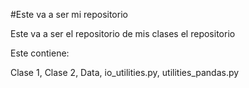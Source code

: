 #Este va a ser mi repositorio



Este va a ser el repositorio de mis clases el repositorio

Este contiene:

Clase 1, Clase 2, Data, io_utilities.py, utilities_pandas.py

